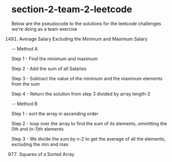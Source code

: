 # section-2-team-2-leetcode

Below are the pseudocode to the solutions for the leetcode challenges we're doing as a team exercise



1491. Average Salary Excluding the Minimum and Maximum Salary

-- Method A

Step 1 - Find the minimum and maximum

Step 2 -  Add the sum of all Salaries

Step 3 - Subtract the value of the minimum and the maximum elements from the sum

Step 4 - Return the solution from step 3 divided by array length-2

--  Method B

Step 1 - sort the array in ascending order

Step 2 - loop over the array to find the sum of its elements, ommitting the 0th and (n-1)th elements

Step 3 - We divide the sum by n-2 to get the average of all the elements, excluding the min and max


977. Squares of a Sorted Array


